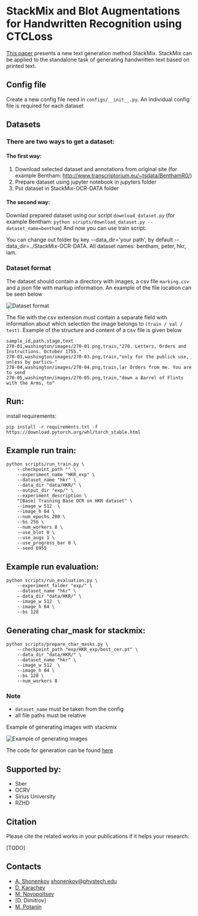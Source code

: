# StackMix and Blot Augmentations for Handwritten Recognition using CTCLoss

[This paper](https://arxiv.org/abs/2108.11667) presents a new text generation method StackMix. StackMix can be
applied to the standalone task of generating handwritten text based on printed text.

## Config file
Create a new config file need  in ```configs/__init__.py```.
An individual config file is required for each dataset

## Datasets

### There are two ways to get a dataset:
#### The first way:
1. Download selected dataset and annotations from original site (for example Bentham: http://www.transcriptorium.eu/~tsdata/BenthamR0/)
2. Prepare dataset using jupyter notebook in jupyters folder
3. Put dataset in StackMix-OCR-DATA folder

####  The second way:
Downlad prepared dataset using our script ```download_dataset.py``` (for example Bentham: ```python scripts/download_dataset.py --dataset_name=bentham```)
And now you can use train script.

You can change out folder by key --data_dir='your path', by default --data_dir=../StackMix-OCR-DATA.
All dataset names: bentham, peter, hkr, iam.

### Dataset format

The dataset should contain a directory with images, a csv file `marking.csv` and a json file with markup information. An example of the file location can be seen below

![Dataset format](https://sun9-7.userapi.com/impg/GpIzvjYF9AbpGOQbamvCcgwRA9fVfHo2SaPOcg/Ox847-h0m8o.jpg?size=174x106&quality=96&sign=fb2ce9af30b54f09cfc8542ee8f84fad&type=album)

The file with the csv extension must contain a separate field with information about which selection the image belongs to `(train / val / test)`.
Example of the structure and content of a csv file is given below
```
sample_id,path,stage,text
270-01,washington/images/270-01.png,train,"270. Letters, Orders and Instructions. October 1755."
270-03,washington/images/270-03.png,train,"only for the publick use, unless by particu-"
270-04,washington/images/270-04.png,train,lar Orders from me. You are to send
270-05,washington/images/270-05.png,train,"down a Barrel of Flints with the Arms, to"
```

## Run:

install requirements:
```
pip install -r requirements.txt -f https://download.pytorch.org/whl/torch_stable.html
```

## Example run train:
```
python scripts/run_train.py \
    --checkpoint_path "" \
    --experiment_name "HKR_exp" \
    --dataset_name "hkr" \
    --data_dir "data/HKR/" \
    --output_dir "exp/" \
    --experiment_description \
    "[Base] Training Base OCR on HKR dataset" \
    --image_w 512  \
    --image_h 64 \
    --num_epochs 200 \
    --bs 256 \
    --num_workers 8 \
    --use_blot 0 \
    --use_augs 1 \
    --use_progress_bar 0 \
    --seed 6955
```

## Example run evaluation:
```
python scripts/run_evaluation.py \
    --experiment_folder "exp/" \
    --dataset_name "hkr" \
    --data_dir "data/HKR/" \
    --image_w 512  \
    --image_h 64 \
    --bs 128
```

## Generating char_mask for stackmix:
```
python scripts/prepare_char_masks.py \
    --checkpoint_path "exp/HKR_exp/best_cer.pt" \
    --data_dir "data/HKR/" \
    --dataset_name "hkr" \
    --image_w 512  \
    --image_h 64 \
    --bs 128 \
    --num_workers 8
```

### Note

 - `dataset_name` must be taken from the config
 - all file paths must be relative

Example of generating images with stackmix

![Example of generating images](https://sun9-64.userapi.com/impg/xAFmDnVuuTmc4FM_FKhLPnq-KvrppD4x-DvUKg/hy1qKbRbS58.jpg?size=402x305&quality=96&sign=5bdfa7702f2e655cc991e274d4bb7b3f&type=album)

The code for generation can be found [here](/jupyters/usage_stackmix.ipynb)

## Supported by:

- Sber
- OCRV
- Sirius University
- RZHD


## Citation

Please cite the related works in your publications if it helps your research:

[TODO]

## Contacts

- [A. Shonenkov](https://www.kaggle.com/shonenkov) shonenkov@phystech.edu
- [D. Karachev](https://github.com/thedenk/)
- [M. Novopoltsev](https://github.com/maximazzik)
- [D. Dimitrov]
- [M. Potanin](https://github.com/MarkPotanin)
